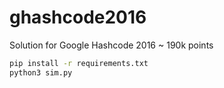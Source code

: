 # ghashcode2016

Solution for Google Hashcode 2016 ~ 190k points

```bash
pip install -r requirements.txt
python3 sim.py
```


